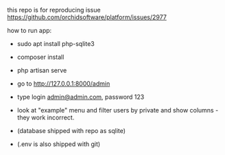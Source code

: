 this repo is for reproducing issue https://github.com/orchidsoftware/platform/issues/2977

how to run app:

- sudo apt install php-sqlite3
- composer install
- php artisan serve
- go to http://127.0.0.1:8000/admin
- type login admin@admin.com, password 123
- look at "example" menu and filter users by private and show columns - they work incorrect.

- (database shipped with repo as sqlite)
- (.env is also shipped with git)
